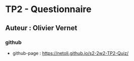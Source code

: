 # TP2 - Questionnaire
## Auteur : Olivier Vernet
### github
- github-page :  https://netoli.github.io/s2-2w2-TP2-Quiz/
